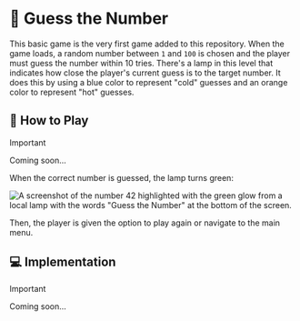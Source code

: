 ﻿# 🔢 Guess the Number

This basic game is the very first game added to this repository. When the game loads, a random number between `1` and `100` is chosen and the player must guess the number within 10 tries. There's a lamp in this level that indicates how close the player's current guess is to the target number. It does this by using a blue color to represent "cold" guesses and an orange color to represent "hot" guesses.

## 📢 How to Play

> [!IMPORTANT]
> Coming soon...

When the correct number is guessed, the lamp turns green:

![A screenshot of the number 42 highlighted with the green glow from a local lamp with the words "Guess the Number" at the bottom of the screen.](https://github.com/tacosontitan/sandbox.unreal/assets/65432314/d7ff5734-84e0-4a5a-854b-8c53503a946a)

Then, the player is given the option to play again or navigate to the main menu.

## 💻 Implementation

> [!IMPORTANT]
> Coming soon...